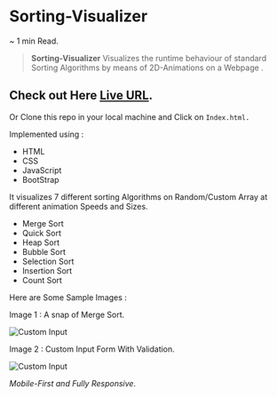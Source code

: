 # Sorting-Visualizer

~ 1 min Read.

> **Sorting-Visualizer** Visualizes the runtime behaviour of standard Sorting Algorithms by means of 2D-Animations on a Webpage .

## Check out Here [Live URL]([https://github.com/Alok231t/Sorting-Visualizer/](https://visualize-sorting.vercel.app/)).

Or Clone this repo in your local machine and Click on `Index.html.`

Implemented using :

- HTML
- CSS
- JavaScript
- BootStrap

It visualizes 7 different sorting Algorithms on Random/Custom Array at different animation Speeds and Sizes.

- Merge Sort
- Quick Sort
- Heap Sort
- Bubble Sort
- Selection Sort
- Insertion Sort
- Count Sort

Here are Some Sample Images :

Image 1 : A snap of Merge Sort.

![Custom Input](https://i.ibb.co/SRdDD83/Screenshot-179.png)

Image 2 : Custom Input Form With Validation.

![Custom Input](https://i.ibb.co/dg0VgGy/Screenshot-172.png)

_Mobile-First and Fully Responsive_.
